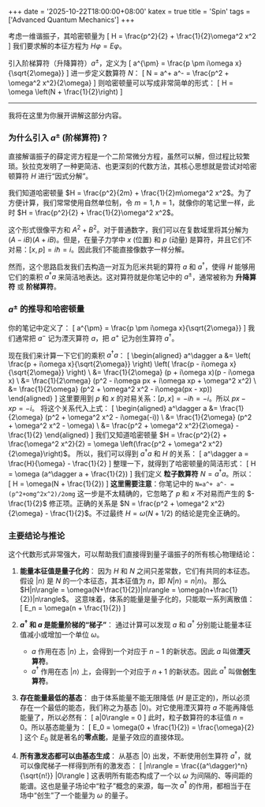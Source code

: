 +++
date = '2025-10-22T18:00:00+08:00'
katex = true
title = 'Spin'
tags = ['Advanced Quantum Mechanics']
+++ 

考虑一维谐振子，其哈密顿量为
\[
H = \frac{p^2}{2} + \frac{1}{2}\omega^2 x^2
\]
我们要求解的本征方程为 $H\varphi = E\varphi$。

引入阶梯算符（升降算符）$a^\pm$，定义为
\[
a^{\pm} = \frac{p \pm i\omega x}{\sqrt{2\omega}}
\]
进一步定义数算符 $N$：
\[
N = a^+ a^- = \frac{p^2 + \omega^2 x^2}{2\omega}
\]
则哈密顿量可以写成非常简单的形式：
\[
H = \omega \left(N + \frac{1}{2}\right)
\]

---

我将在这里为你展开讲解这部分内容。

### 为什么引入 $a^{\pm}$ (阶梯算符)？

直接解谐振子的薛定谔方程是一个二阶常微分方程，虽然可以解，但过程比较繁琐。狄拉克发明了一种更简洁、也更深刻的代数方法，其核心思想就是尝试对哈密顿算符 $H$ 进行“因式分解”。

我们知道哈密顿量 $H = \frac{p^2}{2m} + \frac{1}{2}m\omega^2 x^2$。为了方便计算，我们常常使用自然单位制，令 $m=1, \hbar=1$，就像你的笔记里一样，此时 $H = \frac{p^2}{2} + \frac{1}{2}\omega^2 x^2$。

这个形式很像平方和 $A^2+B^2$。对于普通数字，我们可以在复数域里将其分解为 $(A-iB)(A+iB)$。但是，在量子力学中 $x$ (位置) 和 $p$ (动量) 是算符，并且它们不对易：$[x, p] = i\hbar = i$。因此我们不能直接像数字一样分解。

然而，这个思路启发我们去构造一对互为厄米共轭的算符 $a$ 和 $a^\dagger$，使得 $H$ 能够用它们的乘积 $a^\dagger a$ 来简洁地表达。这对算符就是你笔记中的 $a^{\pm}$，通常被称为 **升降算符** 或 **阶梯算符**。

### $a^{\pm}$ 的推导和哈密顿量

你的笔记中定义了：
\[
a^{\pm} = \frac{p \pm i\omega x}{\sqrt{2\omega}}
\]
我们通常把 $a^-$ 记为湮灭算符 $a$，把 $a^+$ 记为创生算符 $a^\dagger$。

现在我们来计算一下它们的乘积 $a^\dagger a$：
\[
\begin{aligned}
a^\dagger a &= \left( \frac{p + i\omega x}{\sqrt{2\omega}} \right) \left( \frac{p - i\omega x}{\sqrt{2\omega}} \right) \\
&= \frac{1}{2\omega} (p + i\omega x)(p - i\omega x) \\
&= \frac{1}{2\omega} (p^2 - i\omega px + i\omega xp + \omega^2 x^2) \\
&= \frac{1}{2\omega} (p^2 + \omega^2 x^2 - i\omega(px - xp))
\end{aligned}
\]
这里要用到 $p$ 和 $x$ 的对易关系：$[p, x] = -i\hbar = -i$。所以 $px - xp = -i$。
将这个关系代入上式：
\[
\begin{aligned}
a^\dagger a &= \frac{1}{2\omega} (p^2 + \omega^2 x^2 - i\omega(-i)) \\
&= \frac{1}{2\omega} (p^2 + \omega^2 x^2 - \omega) \\
&= \frac{p^2 + \omega^2 x^2}{2\omega} - \frac{1}{2}
\end{aligned}
\]
我们又知道哈密顿量 $H = \frac{p^2}{2} + \frac{\omega^2 x^2}{2} = \omega \left(\frac{p^2 + \omega^2 x^2}{2\omega}\right)$。
所以，我们可以得到 $a^\dagger a$ 和 $H$ 的关系：
\[
a^\dagger a = \frac{H}{\omega} - \frac{1}{2}
\]
整理一下，就得到了哈密顿量的简洁形式：
\[
H = \omega (a^\dagger a + \frac{1}{2})
\]
我们定义 **粒子数算符** $N = a^\dagger a$。所以：
\[
H = \omega(N + \frac{1}{2})
\]
**这里需要注意**：你笔记中的 `N=a^+ a^- = (p^2+omg^2x^2)/2omg` 这一步是不太精确的，它忽略了 $p$ 和 $x$ 不对易而产生的 $-\frac{1}{2}$ 修正项。正确的关系是 $N = \frac{p^2 + \omega^2 x^2}{2\omega} - \frac{1}{2}$。不过最终 $H=\omega(N+1/2)$ 的结论是完全正确的。

### 主要结论与推论

这个代数形式非常强大，可以帮助我们直接得到量子谐振子的所有核心物理结论：

1.  **能量本征值是量子化的**：
    因为 $H$ 和 $N$ 之间只差常数，它们有共同的本征态。假设 $|n\rangle$ 是 $N$ 的一个本征态，其本征值为 $n$，即 $N|n\rangle = n|n\rangle$。
    那么 $H|n\rangle = \omega(N+\frac{1}{2})|n\rangle = \omega(n+\frac{1}{2})|n\rangle$。
    这意味着，体系的能量是量子化的，只能取一系列离散值：
    \[ E_n = \omega(n + \frac{1}{2}) \]

2.  **$a^\dagger$ 和 $a$ 是能量阶梯的“梯子”**：
    通过计算可以发现 $a$ 和 $a^\dagger$ 分别能让能量本征值减小或增加一个单位 $\omega$。
    *   $a$ 作用在态 $|n\rangle$ 上，会得到一个对应于 $n-1$ 的新状态。因此 $a$ 叫做**湮灭算符**。
    *   $a^\dagger$ 作用在态 $|n\rangle$ 上，会得到一个对应于 $n+1$ 的新状态。因此 $a^\dagger$ 叫做**创生算符**。

3.  **存在能量最低的基态**：
    由于体系能量不能无限降低 ($H$ 是正定的)，所以必须存在一个最低的能态，我们称之为基态 $|0\rangle$。对它使用湮灭算符 $a$ 不能再降低能量了，所以必然有：
    \[ a|0\rangle = 0 \]
    此时，粒子数算符的本征值 $n=0$。所以基态能量为：
    \[ E_0 = \omega(0 + \frac{1}{2}) = \frac{\omega}{2} \]
    这个 $E_0$ 就是著名的**零点能**，是量子效应的直接体现。

4.  **所有激发态都可以由基态生成**：
    从基态 $|0\rangle$ 出发，不断使用创生算符 $a^\dagger$，就可以像爬梯子一样得到所有的激发态：
    \[ |n\rangle = \frac{(a^\dagger)^n}{\sqrt{n!}} |0\rangle \]
    这表明所有能态构成了一个以 $\omega$ 为间隔的、等间距的能谱。这也是量子场论中“粒子”概念的来源，每一次 $a^\dagger$ 的作用，都相当于在场中“创生”了一个能量为 $\omega$ 的量子。




